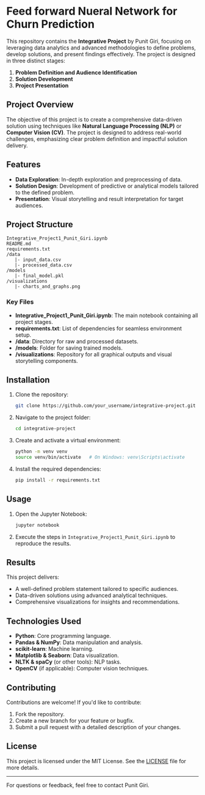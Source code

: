 # Feed forward Nueral Network for Churn Prediction

This repository contains the **Integrative Project** by Punit Giri, focusing on leveraging data analytics and advanced methodologies to define problems, develop solutions, and present findings effectively. The project is designed in three distinct stages:

1. **Problem Definition and Audience Identification**
2. **Solution Development**
3. **Project Presentation**

## Project Overview
The objective of this project is to create a comprehensive data-driven solution using techniques like **Natural Language Processing (NLP)** or **Computer Vision (CV)**. The project is designed to address real-world challenges, emphasizing clear problem definition and impactful solution delivery.

## Features
- **Data Exploration**: In-depth exploration and preprocessing of data.
- **Solution Design**: Development of predictive or analytical models tailored to the defined problem.
- **Presentation**: Visual storytelling and result interpretation for target audiences.

## Project Structure
```
Integrative_Project1_Punit_Giri.ipynb
README.md
requirements.txt
/data
   |- input_data.csv
   |- processed_data.csv
/models
   |- final_model.pkl
/visualizations
   |- charts_and_graphs.png
```

### Key Files
- **Integrative_Project1_Punit_Giri.ipynb**: The main notebook containing all project stages.
- **requirements.txt**: List of dependencies for seamless environment setup.
- **/data**: Directory for raw and processed datasets.
- **/models**: Folder for saving trained models.
- **/visualizations**: Repository for all graphical outputs and visual storytelling components.

## Installation

1. Clone the repository:
   ```bash
   git clone https://github.com/your_username/integrative-project.git
   ```

2. Navigate to the project folder:
   ```bash
   cd integrative-project
   ```

3. Create and activate a virtual environment:
   ```bash
   python -m venv venv
   source venv/bin/activate   # On Windows: venv\Scripts\activate
   ```

4. Install the required dependencies:
   ```bash
   pip install -r requirements.txt
   ```

## Usage

1. Open the Jupyter Notebook:
   ```bash
   jupyter notebook
   ```

2. Execute the steps in `Integrative_Project1_Punit_Giri.ipynb` to reproduce the results.

## Results
This project delivers:
- A well-defined problem statement tailored to specific audiences.
- Data-driven solutions using advanced analytical techniques.
- Comprehensive visualizations for insights and recommendations.

## Technologies Used
- **Python**: Core programming language.
- **Pandas & NumPy**: Data manipulation and analysis.
- **scikit-learn**: Machine learning.
- **Matplotlib & Seaborn**: Data visualization.
- **NLTK & spaCy** (or other tools): NLP tasks.
- **OpenCV** (if applicable): Computer vision techniques.

## Contributing
Contributions are welcome! If you'd like to contribute:
1. Fork the repository.
2. Create a new branch for your feature or bugfix.
3. Submit a pull request with a detailed description of your changes.

## License
This project is licensed under the MIT License. See the [LICENSE](LICENSE) file for more details.

---

For questions or feedback, feel free to contact Punit Giri.
